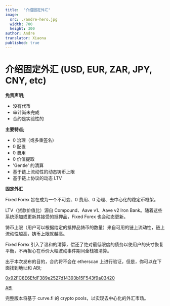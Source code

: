 ```yaml
---
title:  "介绍固定外汇"
image:
  src: ./andre-hero.jpg
  width: 700
  height: 300
author: Andre
translator: Xiaona
published: true
---
```


# 介绍固定外汇 (USD, EUR, ZAR, JPY, CNY, etc)

**免责声明;**

- 没有代币
- 审计尚未完成
- 合约是实验性的

**主要特点;**

- 0 治理（或多重签名)
- 0 配置
- 0 费用
- 0 价值提取
- 'Gentle' 的清算
- 基于链上流动性的动态铸币上限
- 基于链上协议的动态 LTV

**固定外汇**

Fixed Forex 旨在成为一个不可变、0 费用、0 治理、去中心化的稳定币框架。

LTV（贷款价值比）源自 Compound、Aave v1、Aave v2 Iron Bank。随着这些系统添加或更新其接受的抵押品，Fixed Forex 也会动态更新。

铸币上限（用户可以根据给定的抵押品铸币的数量）来自可用的链上流动性，链上流动性越高，铸币上限就越高。

Fixed Forex 引入了温和的清算，偿还了绝对最低限度的债务以使用户的头寸恢复平衡，不再担心在币价大幅波动事件期间全栈被清算。

出于本次发布的目的，合约将不会在 etherscan 上进行验证，但是，你可以在下面找到地址和 ABI;

[0x92FC8E6EfdF389e2527d14393b15F543f9a03420](https://etherscan.io/address/0x92fc8e6efdf389e2527d14393b15f543f9a03420)

[ABI](https://gist.github.com/andrecronje/4ce11e8603a7f61af4619a86647db1d4)

完整版本将基于 curve.fi 的 crypto pools，以实现去中心化的外汇市场。
